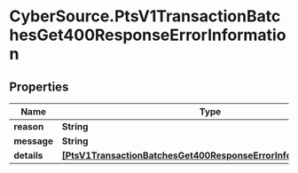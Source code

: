 # CyberSource.PtsV1TransactionBatchesGet400ResponseErrorInformation

## Properties
Name | Type | Description | Notes
------------ | ------------- | ------------- | -------------
**reason** | **String** |  | [optional] 
**message** | **String** |  | [optional] 
**details** | [**[PtsV1TransactionBatchesGet400ResponseErrorInformationDetails]**](PtsV1TransactionBatchesGet400ResponseErrorInformationDetails.md) |  | [optional] 


